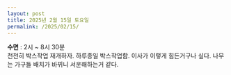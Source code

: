 ```yaml
---
layout: post
title: 2025년 2월 15일 토요일
permalink: /2025/02/15/
---
```

**수면** : 2시 ~ 8시 30분<br/>
천천히 박스작업 재개하자. 하루종일 박스작업함. 이사가 이렇게 힘든거구나 싶다. 나무는 가구들 배치가 바뀌니 서운해하는거 같다.